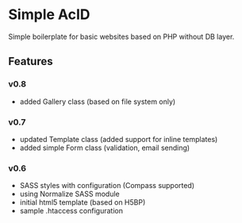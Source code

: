 # Simple AcID

Simple boilerplate for basic websites based on PHP without DB layer.

## Features

### v0.8
* added Gallery class (based on file system only)

### v0.7
* updated Template class (added support for inline templates)
* added simple Form class (validation, email sending)

### v0.6
* SASS styles with configuration (Compass supported)
* using Normalize SASS module
* initial html5 template (based on H5BP)
* sample .htaccess configuration
